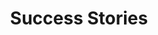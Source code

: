 ---
title: "Success Stories"
description: "You’re in good company. Many top importers, wholesalers and distributors trust us to integrate their online businesses into their existing ERP and accounting systems. The result? More time. Less headache. More revenue. Here are a few of our clients, telling their success stories. Here’s how they streamlined their workflow, simplified their ordering processes and increased their revenue by integrating with Stock2Shop."
slug: case-studies
menu: main
weight: 5
---